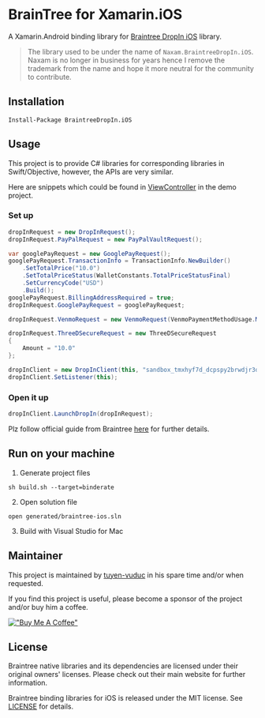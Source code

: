 # BrainTree for Xamarin.iOS

A Xamarin.Android binding library for [Braintree DropIn iOS](https://cocoapods.org/pods/BraintreeDropIn) library.

> The library used to be under the name of `Naxam.BraintreeDropIn.iOS`. Naxam is no longer in business for years hence I remove the trademark from the name and hope it more neutral for the community to contribute.

## Installation

```
Install-Package BraintreeDropIn.iOS
```

## Usage

This project is to provide C# libraries for corresponding libraries in Swift/Objective, however, the APIs are very similar.

Here are snippets which could be found in [ViewController](./samples/DropInQs/ViewController.cs) in the demo project.
### Set up
```c#
dropInRequest = new DropInRequest();
dropInRequest.PayPalRequest = new PayPalVaultRequest();

var googlePayRequest = new GooglePayRequest();
googlePayRequest.TransactionInfo = TransactionInfo.NewBuilder()
    .SetTotalPrice("10.0")
    .SetTotalPriceStatus(WalletConstants.TotalPriceStatusFinal)
    .SetCurrencyCode("USD")
    .Build();
googlePayRequest.BillingAddressRequired = true;
dropInRequest.GooglePayRequest = googlePayRequest;

dropInRequest.VenmoRequest = new VenmoRequest(VenmoPaymentMethodUsage.MultiUse);

dropInRequest.ThreeDSecureRequest = new ThreeDSecureRequest
{
    Amount = "10.0"
};

dropInClient = new DropInClient(this, "sandbox_tmxhyf7d_dcpspy2brwdjr3qn");
dropInClient.SetListener(this);
```

### Open it up

```c#
dropInClient.LaunchDropIn(dropInRequest);
```

Plz follow official guide from Braintree [here](https://developer.paypal.com/braintree/docs/start/hello-client/ios/v5) for further details.

## Run on your machine

1) Generate project files
```
sh build.sh --target=binderate
```
2) Open solution file
```
open generated/braintree-ios.sln
```
3) Build with Visual Studio for Mac

## Maintainer
This project is maintained by [tuyen-vuduc](https://github.com/tuyen-vuduc) in his spare time and/or when requested.<br>

If you find this project is useful, please become a sponsor of the project and/or buy him a coffee.

[!["Buy Me A Coffee"](https://www.buymeacoffee.com/assets/img/custom_images/orange_img.png)](https://www.buymeacoffee.com/tuyen.vuduc)

## License

Braintree native libraries and its dependencies are licensed under their original owners' licenses. Please check out their main website for further information.

Braintree binding libraries for iOS is released under the MIT license. See [LICENSE](./LICENSE) for details.